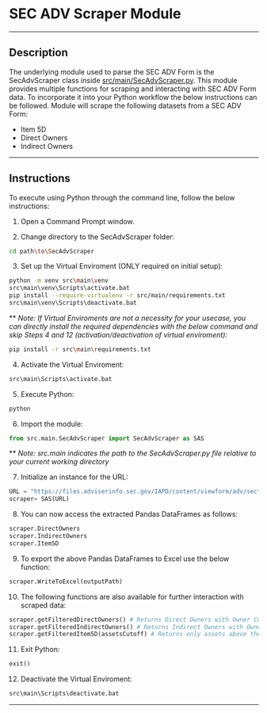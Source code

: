 # SEC ADV Scraper Module

----
## Description
The underlying module used to parse the SEC ADV Form is the SecAdvScraper class inside [src/main/SecAdvScraper.py](src/main/SecAdvScraper.py). This module provides multiple functions for scraping and interacting with SEC ADV Form data. To incorporate it into your Python workflow the below instructions can be followed. Module will scrape the following datasets from a SEC ADV Form:
- Item 5D
- Direct Owners
- Indirect Owners

----
## Instructions
To execute using Python through the command line, follow the below instructions:

1. Open a Command Prompt window.

2. Change directory to the SecAdvScraper folder:
```bash
cd path\to\SecAdvScraper
```

3. Set up the Virtual Enviroment (ONLY required on initial setup):
```bash
python -m venv src\main\venv
src\main\venv\Scripts\activate.bat
pip install --require-virtualenv -r src/main/requirements.txt
src\main\venv\Scripts\deactivate.bat
```
\*\* *Note: If Virtual Enviroments are not a necessity for your usecase, you can directly install the required dependencies with the below command and skip Steps 4 and 12 (activation/deactivation of virtual enviroment):*
```bash
pip install -r src\main\requirements.txt
```

4. Activate the Virtual Enviroment:
```bash
src\main\Scripts\activate.bat
```

5. Execute Python:
```bash
python
```

6. Import the module:
```python
from src.main.SecAdvScraper import SecAdvScraper as SAS
```
\*\* *Note: src.main indicates the path to the SecAdvScraper.py file relative to your current working directory*

7. Initialize an instance for the URL:
```python
URL = "https://files.adviserinfo.sec.gov/IAPD/content/viewform/adv/sections/iapd_AdvIdentifyingInfoSection.aspx?ORG_PK=324312&FLNG_PK=008F69B6000801D40525238104B483B1056C8CC0"
scraper= SAS(URL)
```

8. You can now access the extracted Pandas DataFrames as follows:
```python
scraper.DirectOwners
scraper.IndirectOwners
scraper.Item5D
```

9. To export the above Pandas DataFrames to Excel use the below function:
```python
scraper.WriteToExcel(outputPath)
```

10. The following functions are also available for further interaction with scraped data:
```python
scraper.getFilteredDirectOwners() # Returns Direct Owners with Owner Codes C, D or E
scraper.getFilteredIndirectOwners() # Returns Indirect Owners with Owner Codes B, C, D or E
scraper.getFilteredItem5D(assetsCutoff) # Returns only assets above the assetsCutoff value (for greater than 0 you can use 0.1)
```

11. Exit Python:
```python
exit()
```

12. Deactivate the Virtual Enviroment:
```bash
src\main\Scripts\deactivate.bat
```
----